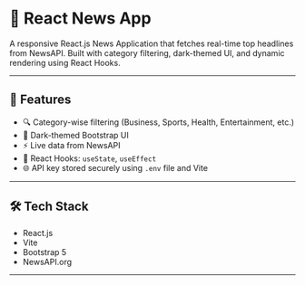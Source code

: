 # 📰 React News App

A responsive React.js News Application that fetches real-time top headlines from NewsAPI. Built with category filtering, dark-themed UI, and dynamic rendering using React Hooks.

---

## 🚀 Features

- 🔍 Category-wise filtering (Business, Sports, Health, Entertainment, etc.)
- 🎨 Dark-themed Bootstrap UI
- ⚡ Live data from NewsAPI
- 🧠 React Hooks: `useState`, `useEffect`
- 🌐 API key stored securely using `.env` file and Vite

---

## 🛠️ Tech Stack

- React.js
- Vite
- Bootstrap 5
- NewsAPI.org

---



